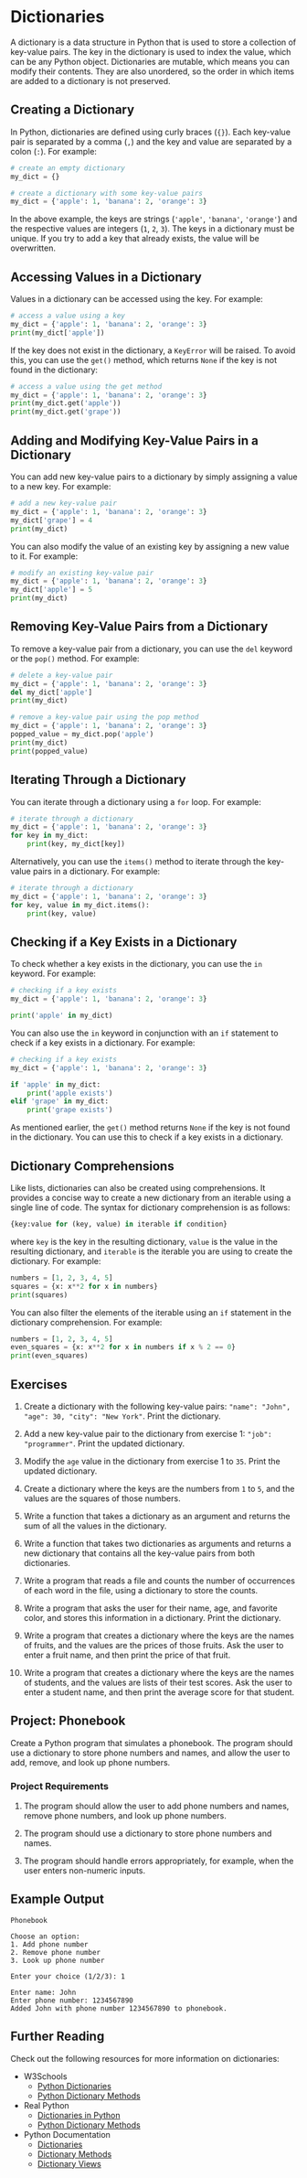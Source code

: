 # Dictionaries


A dictionary is a data structure in Python that is used to store a collection of key-value pairs. The key in the dictionary is used to index the value, which can be any Python object. Dictionaries are mutable, which means you can modify their contents. They are also unordered, so the order in which items are added to a dictionary is not preserved.


## Creating a Dictionary


In Python, dictionaries are defined using curly braces (`{}`). Each key-value pair is separated by a comma (`,`) and the key and value are separated by a colon (`:`). For example:



```python
# create an empty dictionary
my_dict = {}

# create a dictionary with some key-value pairs
my_dict = {'apple': 1, 'banana': 2, 'orange': 3}
```

In the above example, the keys are strings (`'apple'`, `'banana'`, `'orange'`) and the respective values are integers (`1`, `2`, `3`). The keys in a dictionary must be unique. If you try to add a key that already exists, the value will be overwritten.


## Accessing Values in a Dictionary


Values in a dictionary can be accessed using the key. For example:



```python
# access a value using a key
my_dict = {'apple': 1, 'banana': 2, 'orange': 3}
print(my_dict['apple'])
```

If the key does not exist in the dictionary, a `KeyError` will be raised. To avoid this, you can use the `get()` method, which returns `None` if the key is not found in the dictionary:



```python
# access a value using the get method
my_dict = {'apple': 1, 'banana': 2, 'orange': 3}
print(my_dict.get('apple'))
print(my_dict.get('grape'))
```

## Adding and Modifying Key-Value Pairs in a Dictionary


You can add new key-value pairs to a dictionary by simply assigning a value to a new key. For example:



```python
# add a new key-value pair
my_dict = {'apple': 1, 'banana': 2, 'orange': 3}
my_dict['grape'] = 4
print(my_dict)
```

You can also modify the value of an existing key by assigning a new value to it. For example:



```python
# modify an existing key-value pair
my_dict = {'apple': 1, 'banana': 2, 'orange': 3}
my_dict['apple'] = 5
print(my_dict)
```

## Removing Key-Value Pairs from a Dictionary


To remove a key-value pair from a dictionary, you can use the `del` keyword or the `pop()` method. For example:



```python
# delete a key-value pair
my_dict = {'apple': 1, 'banana': 2, 'orange': 3}
del my_dict['apple']
print(my_dict)
```


```python
# remove a key-value pair using the pop method
my_dict = {'apple': 1, 'banana': 2, 'orange': 3}
popped_value = my_dict.pop('apple')
print(my_dict)
print(popped_value)
```

## Iterating Through a Dictionary


You can iterate through a dictionary using a `for` loop. For example:



```python
# iterate through a dictionary
my_dict = {'apple': 1, 'banana': 2, 'orange': 3}
for key in my_dict:
    print(key, my_dict[key])
```

Alternatively, you can use the `items()` method to iterate through the key-value pairs in a dictionary. For example:



```python
# iterate through a dictionary
my_dict = {'apple': 1, 'banana': 2, 'orange': 3}
for key, value in my_dict.items():
    print(key, value)
```

## Checking if a Key Exists in a Dictionary


To check whether a key exists in the dictionary, you can use the `in` keyword. For example:



```python
# checking if a key exists
my_dict = {'apple': 1, 'banana': 2, 'orange': 3}

print('apple' in my_dict)
```

You can also use the `in` keyword in conjunction with an `if` statement to check if a key exists in a dictionary. For example:



```python
# checking if a key exists
my_dict = {'apple': 1, 'banana': 2, 'orange': 3}

if 'apple' in my_dict:
    print('apple exists')
elif 'grape' in my_dict:
    print('grape exists')
```

As mentioned earlier, the `get()` method returns `None` if the key is not found in the dictionary. You can use this to check if a key exists in a dictionary.


## Dictionary Comprehensions


Like lists, dictionaries can also be created using comprehensions. It provides a concise way to create a new dictionary from an iterable using a single line of code. The syntax for dictionary comprehension is as follows:

```python
{key:value for (key, value) in iterable if condition}
```

where `key` is the key in the resulting dictionary, `value` is the value in the resulting dictionary, and `iterable` is the iterable you are using to create the dictionary. For example:



```python
numbers = [1, 2, 3, 4, 5]
squares = {x: x**2 for x in numbers}
print(squares)
```

You can also filter the elements of the iterable using an `if` statement in the dictionary comprehension. For example:



```python
numbers = [1, 2, 3, 4, 5]
even_squares = {x: x**2 for x in numbers if x % 2 == 0}
print(even_squares)
```

## Exercises


1. Create a dictionary with the following key-value pairs: `"name": "John", "age": 30, "city": "New York"`. Print the dictionary.

2. Add a new key-value pair to the dictionary from exercise 1: `"job": "programmer"`. Print the updated dictionary.

3. Modify the `age` value in the dictionary from exercise 1 to `35`. Print the updated dictionary.

4. Create a dictionary where the keys are the numbers from `1` to `5`, and the values are the squares of those numbers.

5. Write a function that takes a dictionary as an argument and returns the sum of all the values in the dictionary.

6. Write a function that takes two dictionaries as arguments and returns a new dictionary that contains all the key-value pairs from both dictionaries.

7. Write a program that reads a file and counts the number of occurrences of each word in the file, using a dictionary to store the counts.

8. Write a program that asks the user for their name, age, and favorite color, and stores this information in a dictionary. Print the dictionary.

9. Write a program that creates a dictionary where the keys are the names of fruits, and the values are the prices of those fruits. Ask the user to enter a fruit name, and then print the price of that fruit.

10. Write a program that creates a dictionary where the keys are the names of students, and the values are lists of their test scores. Ask the user to enter a student name, and then print the average score for that student.


## Project: Phonebook


Create a Python program that simulates a phonebook. The program should use a dictionary to store phone numbers and names, and allow the user to add, remove, and look up phone numbers.


### Project Requirements


1. The program should allow the user to add phone numbers and names, remove phone numbers, and look up phone numbers.

2. The program should use a dictionary to store phone numbers and names.

3. The program should handle errors appropriately, for example, when the user enters non-numeric inputs.


## Example Output


```
Phonebook

Choose an option:
1. Add phone number
2. Remove phone number
3. Look up phone number

Enter your choice (1/2/3): 1

Enter name: John
Enter phone number: 1234567890
Added John with phone number 1234567890 to phonebook.
```


## Further Reading


Check out the following resources for more information on dictionaries:

- W3Schools
  - [Python Dictionaries](https://www.w3schools.com/python/python_dictionaries.asp)
  - [Python Dictionary Methods](https://www.w3schools.com/python/python_ref_dictionary.asp)
- Real Python
  - [Dictionaries in Python](https://realpython.com/python-dicts/)
  - [Python Dictionary Methods](https://realpython.com/python-dicts/#dictionary-methods)
- Python Documentation
  - [Dictionaries](https://docs.python.org/3/tutorial/datastructures.html#dictionaries)
  - [Dictionary Methods](https://docs.python.org/3/library/stdtypes.html#dict)
  - [Dictionary Views](https://docs.python.org/3/library/stdtypes.html#dictionary-view-objects)

